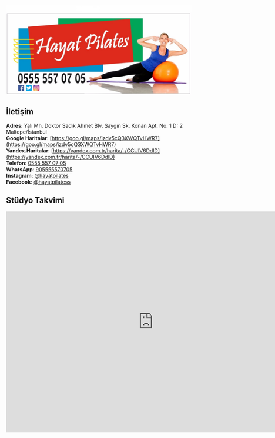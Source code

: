![](logo.jpg)

## İletişim

**Adres**: Yalı Mh. Doktor Sadık Ahmet Blv. Saygın Sk. Konan Apt. No: 1 D: 2 Maltepe/İstanbul<br />
**Google Haritalar**: [https://goo.gl/maps/izdv5cQ3XWQTvHWR7](https://goo.gl/maps/izdv5cQ3XWQTvHWR7)<br />
**Yandex.Haritalar**: [https://yandex.com.tr/harita/-/CCUIV6DdlD](https://yandex.com.tr/harita/-/CCUIV6DdlD)<br />
**Telefon**: [0555 557 07 05](tel:905555770705)<br />
**WhatsApp**: [905555570705](https://wa.me/905555570705)<br />
**Instagram**: [@hayatpilates](https://www.instagram.com/hayatpilates/)<br />
**Facebook**: [@hayatpilatess](https://www.facebook.com/hayatpilatess)<br />

## Stüdyo Takvimi

<iframe src="https://calendar.google.com/calendar/embed?src=hayatpilates%40gmail.com&ctz=Europe%2FIstanbul" style="border: 0" width="800" height="600" frameborder="0" scrolling="no"></iframe>
